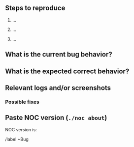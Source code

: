 <!--- English is preferred but you can use Russian if you like! -->
## Steps to reproduce
<!--- How one can reproduce the issue - this is very important) -->

1) ...

2) ...

3) ...

## What is the current bug behavior?
<!--- What actually happens -->

## What is the expected correct behavior?
<!--- What you should see instead -->

## Relevant logs and/or screenshots
<!--- Paste any relevant logs - please use code blocks (```) to format console output,
logs, and code as it's very hard to read otherwise.
[If you find Traceback in crashinfo list, send us all of the output `./noc crashinfo view UUID` command] -->

### Possible fixes
<!--- (If you can, link to the line of code that might be responsible for the problem) -->

## Paste NOC version (`./noc about`)
NOC version is: ``` ```

/label ~Bug
